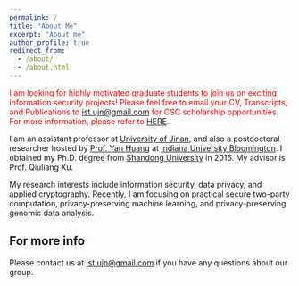 ```yaml
---
permalink: /
title: "About Me"
excerpt: "About me"
author_profile: true
redirect_from: 
  - /about/
  - /about.html
---
```


<span style="color:red;">I am looking for highly motivated graduate students to join us on exciting information security projects! Please feel free to email your CV, Transcripts, and Publications to ist.ujn@gmail.com for CSC scholarship opportunities. For more information, please refer to [HERE](http://ise.ujn.edu.cn/Contact_Us.htm).</span>

I am an assistant professor at [University of Jinan](http://www.ujn.edu.cn/en/), and also a postdoctoral researcher hosted by [Prof. Yan Huang](http://homes.sice.indiana.edu/yh33/) at [Indiana University Bloomington](https://www.iu.edu). I obtained my Ph.D. degree from [Shandong University](http://www.en.sdu.edu.cn/) in 2016. My advisor is Prof. Qiuliang Xu.

My research interests include information security, data privacy, and applied cryptography. Recently, I am focusing on practical secure two-party computation, privacy-preserving machine learning, and privacy-preserving genomic data analysis.

For more info
------
Please contact us at ist.ujn@gmail.com if you have any questions about our group.
